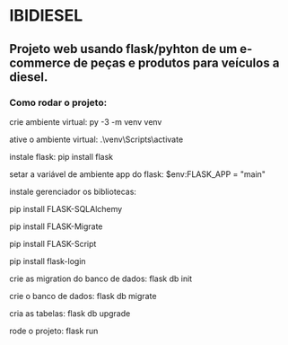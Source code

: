 # <h1>IBIDIESEL</h1>
<h2>Projeto web usando flask/pyhton de um e-commerce de peças e produtos para veículos a diesel.</h2>

<h3>Como rodar o projeto: </h3>

crie ambiente virtual:
py -3 -m venv venv

ative o ambiente virtual:
.\venv\Scripts\activate

instale flask:
 pip install flask

setar a variável de ambiente app do flask:
$env:FLASK_APP = "main"

instale gerenciador os bibliotecas:

pip install FLASK-SQLAlchemy

pip install FLASK-Migrate

pip install FLASK-Script 

pip install flask-login
 
crie as migration do banco de dados:
flask db init

crie o banco de dados: 
flask db migrate 

cria as tabelas: 
flask db upgrade

rode o projeto:
flask run
